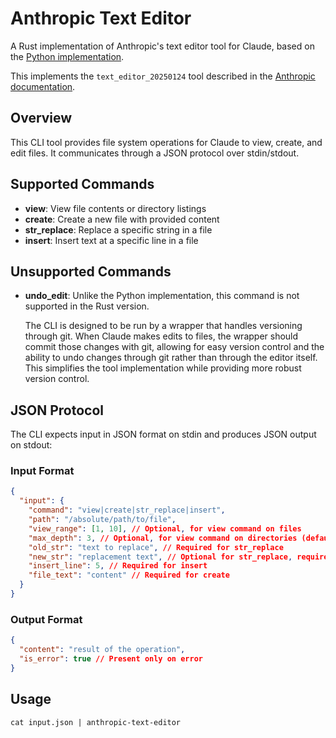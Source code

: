 # Anthropic Text Editor

A Rust implementation of Anthropic's text editor tool for Claude, based on the
[Python implementation](https://github.com/anthropics/anthropic-quickstarts/blob/main/computer-use-demo/computer_use_demo/tools/edit.py).

This implements the `text_editor_20250124` tool described in the
[Anthropic documentation](https://docs.anthropic.com/en/docs/agents-and-tools/computer-use#understand-anthropic-defined-tools).

## Overview

This CLI tool provides file system operations for Claude to view, create, and
edit files. It communicates through a JSON protocol over stdin/stdout.

## Supported Commands

- **view**: View file contents or directory listings
- **create**: Create a new file with provided content
- **str_replace**: Replace a specific string in a file
- **insert**: Insert text at a specific line in a file

## Unsupported Commands

- **undo_edit**: Unlike the Python implementation, this command is not supported
  in the Rust version.

  The CLI is designed to be run by a wrapper that handles versioning through
  git. When Claude makes edits to files, the wrapper should commit those changes
  with git, allowing for easy version control and the ability to undo changes
  through git rather than through the editor itself. This simplifies the tool
  implementation while providing more robust version control.

## JSON Protocol

The CLI expects input in JSON format on stdin and produces JSON output on
stdout:

### Input Format

```json
{
  "input": {
    "command": "view|create|str_replace|insert",
    "path": "/absolute/path/to/file",
    "view_range": [1, 10], // Optional, for view command on files
    "max_depth": 3, // Optional, for view command on directories (defaults to 3)
    "old_str": "text to replace", // Required for str_replace
    "new_str": "replacement text", // Optional for str_replace, required for insert
    "insert_line": 5, // Required for insert
    "file_text": "content" // Required for create
  }
}
```

### Output Format

```json
{
  "content": "result of the operation",
  "is_error": true // Present only on error
}
```

## Usage

```
cat input.json | anthropic-text-editor
```

